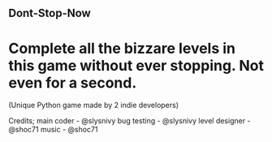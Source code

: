 ## Dont-Stop-Now

# Complete all the bizzare levels in this game without ever stopping. Not even for a second.

(Unique Python game made by 2 indie developers)

Credits;
main coder - @slysnivy
bug testing - @slysnivy
level designer - @shoc71
music - @shoc71
